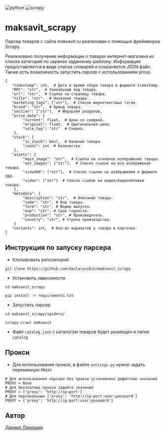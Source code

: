 ![python](https://img.shields.io/badge/python-222324?style=for-the-badge&logo=python&logoColor=yellow)
![scrapy](https://img.shields.io/badge/scrapy-222324?style=for-the-badge&logo=searxng&logoColor=brown)
# maksavit_scrapy
Парсер товаров с сайта maksavit.ru реализован с помощью фреймворка Scrapy.

Реализовано получение информации о товарах интернет-магазина из списка категорий по заранее заданному шаблону.
Информация предоставляется в виде списка словарей и сохраняется JSON файл.
Также есть возможность запустить парсер с использованием proxy.
```
{
   "timestamp": int,  # Дата и время сбора товара в формате timestamp.
   "RPC": "str",  # Уникальный код товара.
   "url": "str",  # Ссылка на страницу товара.
   "title": "str",  # Название товара.
   "marketing_tags": ["str"],  # Список маркетинговых тэгов.
   "brand": "str",  # Бренд товара.
   "section": ["str"],  # Иерархия разделов.
   "price_data": {
        "current": float,  # Цена со скидкой.
        "original": float,  # Оригинальная цена.
        "sale_tag": "str"  # Скидка.
    },
   "stock": {
        "in_stock": bool,  # Наличие товара
        "count": int  # Количество
    },
   "assets": {
        "main_image": "str",  # Ссылка на основное изображение товара.
        "set_images": ["str"],  # Список ссылок на все изображения товара.
        "view360": ["str"],  # Список ссылок на изображения в формате 360.
        "video": ["str"]  # Список ссылок на видео/видеообложки товара.
    },
   "metadata": {
        "description": "str",  # Описание товара.
        "code": "str", # Код товара.
        "form": "str", # Форма выпуска.
        "exp": "str", # Срок годности.
        "production": "str", # Производитель.
        "country": "str", # Страна производства.
    }
   "variants": int,  # Кол-во вариантов у товара в карточке.
}
```
## Инструкция по запуску парсера

* Клонировать репозиторий
```
git clone https://github.com/danlaryushin/maksavit_scrapy
```
* Установить зависимости
```
cd maksavit_scrapy
```
```
pip install -r requirements.txt
```
* Запустить парсер
```
cd maksavit_scrapy/spiders/
```
```
scrapy crawl maksavit
```

* Файл ```catalog.json``` с каталогом товаров будет размещен в папке ```catalog```

## Прокси
* Для использования прокси, в файле ```settings.py``` нужно задать переменную ```PROXY```
```
# Для использования парсера без прокси установлено дефолтное значение
PROXY = None
# Для бесплатных прокси задайте значение
PROXY = {'proxy': 'http://ip:port'}
# Для персональных {'proxy': 'http://ip:port:user:password'}
PROXY = {'proxy': 'http://ip:port:user:password'}
```

## Автор
[Даниил Ларюшин](https://github.com/danlaryushin)
